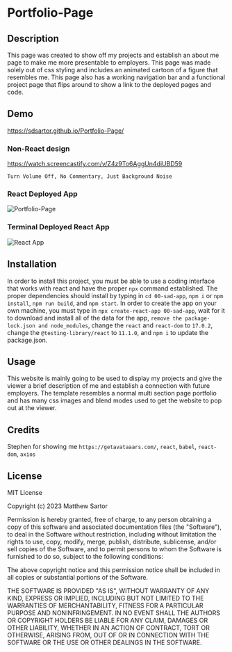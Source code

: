 # Portfolio-Page

## Description

This page was created to show off my projects and establish an about me page to make me more presentable to employers.  This page was made solely out of css styling and includes an animated cartoon of a figure that resembles me.  This page also has a working navigation bar and a functional project page that flips around to show a link to the deployed pages and code.

## Demo
https://sdsartor.github.io/Portfolio-Page/
### Non-React design
https://watch.screencastify.com/v/Z4z9To6AggUn4diUBD59

`Turn Volume Off, No Commentary, Just Background Noise`
### React Deployed App
![Portfolio-Page](https://github.com/sdsartor/Portfolio-Page/assets/116858656/98daed5a-e5f9-4624-b748-f3a44ff4b090)

### Terminal Deployed React App
![React App](https://github.com/sdsartor/Portfolio-Page/assets/116858656/a539b14f-d82a-45c7-98e6-b00fc63a1bb0)

## Installation

In order to install this project, you must be able to use a coding interface that works with react and have the proper `npx` command established.  The proper dependencies should install by typing in `cd 00-sad-app`, `npm i` or `npm install`, `npm run build`, and `npm start`.  In order to create the app on your own machine, you must type in `npx create-react-app 00-sad-app`, wait for it to download and install all of the data for the app, `remove the package-lock.json and node_modules`, change the `react` and `react-dom` to `17.0.2`, change the `@testing-library/react` to `11.1.0`, and `npm i` to update the package.json.

## Usage

This website is mainly going to be used to display my projects and give the viewer a brief description of me and establish a connection with future employers.  The template resembles a normal multi section page portfolio and has many css images and blend modes used to get the website to pop out at the viewer.

## Credits

Stephen for showing me `https://getavataaars.com/`, `react`, `babel`, `react-dom`, `axios`

## License

MIT License

Copyright (c) 2023 Matthew Sartor

Permission is hereby granted, free of charge, to any person obtaining a copy
of this software and associated documentation files (the "Software"), to deal
in the Software without restriction, including without limitation the rights
to use, copy, modify, merge, publish, distribute, sublicense, and/or sell
copies of the Software, and to permit persons to whom the Software is
furnished to do so, subject to the following conditions:

The above copyright notice and this permission notice shall be included in all
copies or substantial portions of the Software.

THE SOFTWARE IS PROVIDED "AS IS", WITHOUT WARRANTY OF ANY KIND, EXPRESS OR
IMPLIED, INCLUDING BUT NOT LIMITED TO THE WARRANTIES OF MERCHANTABILITY,
FITNESS FOR A PARTICULAR PURPOSE AND NONINFRINGEMENT. IN NO EVENT SHALL THE
AUTHORS OR COPYRIGHT HOLDERS BE LIABLE FOR ANY CLAIM, DAMAGES OR OTHER
LIABILITY, WHETHER IN AN ACTION OF CONTRACT, TORT OR OTHERWISE, ARISING FROM,
OUT OF OR IN CONNECTION WITH THE SOFTWARE OR THE USE OR OTHER DEALINGS IN THE
SOFTWARE.
